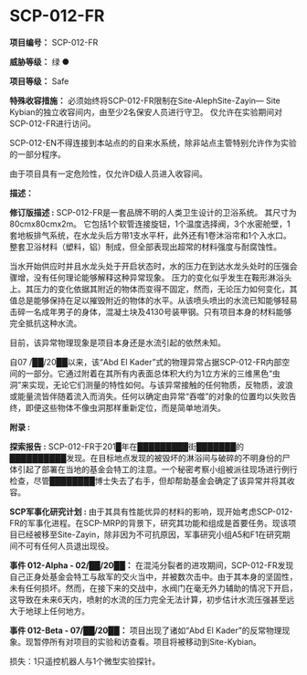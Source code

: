 # SCP-012-FR
**项目编号：**  SCP-012-FR

**威胁等级：**  绿 ●

**项目等级：**  Safe

**特殊收容措施：**  必须始终将SCP-012-FR限制在Site-AlephSite-Zayin— Site Kybian的独立收容间内，由至少2名保安人员进行守卫。 仅允许在实验期间对SCP-012-FR进行访问。

SCP-012-EN不得连接到本站点的的自来水系统，除非站点主管特别允许作为实验的一部分程序。

由于项目具有一定危险性，仅允许D级人员进入收容间。

**描述：** 


**修订版描述 :**  SCP-012-FR是一套品牌不明的人类卫生设计的卫浴系统。 其尺寸为80cmx80cmx2m。 它包括1个软管连接旋钮，1个温度选择阀，3个水密舱壁，1套地板排气系统，在水龙头后方带1支水平杆，此外还有1卷沐浴帘和1个入水口。 整套卫浴材料（塑料，铝）制成，但全部表现出超常的材料强度与耐腐蚀性。

当水开始供应时并且水龙头处于开启状态时，水的压力在到达水龙头处时的压强会骤增，没有任何理论能够解释这种异常现象。 压力的变化似乎发生在鞍形淋浴头上。其压力的变化依据其附近的物体而变得不固定，然而，无论压力如何变化，其值总是能够保持在足以摧毁附近的物体的水平。从该喷头喷出的水流已知能够轻易击碎一名成年男子的身体，混凝土块及4130号装甲钢。只有项目本身的材料能够完全抵抗这种水流。

目前，该异常物理现象是项目本身还是水流引起的依然未知。

自07 /██/20██以来，该“Abd El Kader”式的物理异常占据SCP-012-FR内部空间的一部分。它通过附着在其所有内表面总体积大约为1立方米的三维黑色“虫洞”来实现，无论它们测量的特性如何。与该异常接触的任何物质，反物质，波浪或能量流皆伴随着流入而消失。任何以确定由异常“吞噬”的对象的位置均以失败告终，即便这些物体不像虫洞那样重新定位，而是简单地消失。

**附录 :** 

**探索报告 :**  SCP-012-FR于201█年在█████████街███████的██████████发现。在目标地点发现的被毁坏的淋浴间与破碎的不明身份的尸体引起了部署在当地的基金会特工的注意。一个秘密考察小组被派往现场进行例行检查，尽管████████博士失去了右手，但却帮助基金会确定了该异常并将其收容。

**SCP军事化研究计划 :** 
由于其具有性能优异的材料的影响，现开始考虑SCP-012-FR的军事化进程。在SCP-MRP的背景下，研究其功能和组成是首要任务。现该项目已经被移至Site-Zayin，除非因为不可抗原因，军事研究小组A5和F1在研究期间不可有任何人员退出现役。


> 

**事件 012-Alpha - 02/██/20██：**  在混沌分裂者的进攻期间，SCP-012-FR发现自己正身处基金会特工与敌军的交火当中，并被数次击中。由于其本身的坚固性，未有任何损坏。然而，在接下来的交战中，水阀门在毫无外力辅助的情况下开启，这导致在未来6天内，喷射的水流的压力完全无法计算，初步估计水流压强甚至远大于地球上任何地方。

**事件 012-Beta - 07/██/20██：**  项目出现了诸如“Abd El Kader”的反常物理现象。现暂停所有对项目的实验和访查看。项目将被移动到Site-Kybian。

损失：1只遥控机器人与1个微型实验探针。

